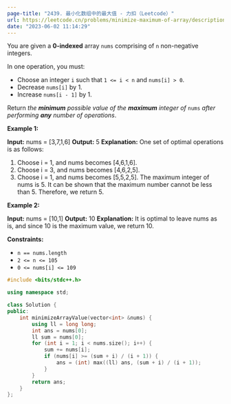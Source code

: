 ```yaml
---
page-title: "2439. 最小化数组中的最大值 - 力扣（Leetcode）"
url: https://leetcode.cn/problems/minimize-maximum-of-array/description/
date: "2023-06-02 11:14:29"
---
```

You are given a **0-indexed** array `nums` comprising of `n` non-negative integers.

In one operation, you must:

-   Choose an integer `i` such that `1 <= i < n` and `nums[i] > 0`.
-   Decrease `nums[i]` by 1.
-   Increase `nums[i - 1]` by 1.

Return *the **minimum** possible value of the **maximum** integer of* `nums` *after performing **any** number of operations*.

**Example 1:**

**Input:** nums = \[3,7,1,6\]
**Output:** 5
**Explanation:**
One set of optimal operations is as follows:
1. Choose i = 1, and nums becomes \[4,6,1,6\].
2. Choose i = 3, and nums becomes \[4,6,2,5\].
3. Choose i = 1, and nums becomes \[5,5,2,5\].
The maximum integer of nums is 5. It can be shown that the maximum number cannot be less than 5.
Therefore, we return 5.

**Example 2:**

**Input:** nums = \[10,1\]
**Output:** 10
**Explanation:**
It is optimal to leave nums as is, and since 10 is the maximum value, we return 10.

**Constraints:**

-   `n == nums.length`
-   `2 <= n <= 105`
-   `0 <= nums[i] <= 109`
```cpp
#include <bits/stdc++.h>

using namespace std;

class Solution {
public:
    int minimizeArrayValue(vector<int> &nums) {
        using ll = long long;
        int ans = nums[0];
        ll sum = nums[0];
        for (int i = 1; i < nums.size(); i++) {
            sum += nums[i];
            if (nums[i] >= (sum + i) / (i + 1)) {
                ans = (int) max((ll) ans, (sum + i) / (i + 1));
            }
        }
        return ans;
    }
};
```